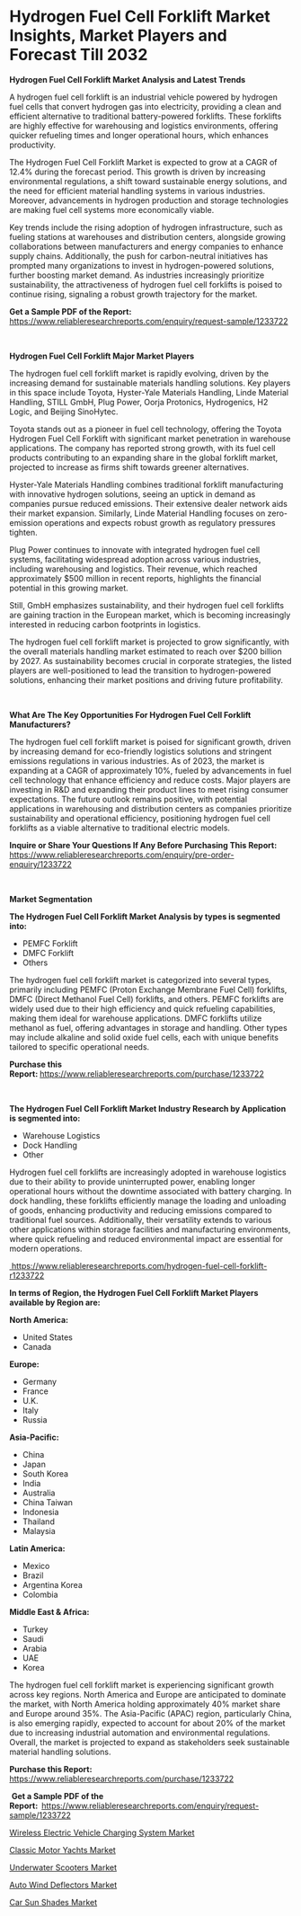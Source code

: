 <p><h1>Hydrogen Fuel Cell Forklift Market Insights, Market Players and Forecast Till 2032</h1></p><p><strong>Hydrogen Fuel Cell Forklift Market Analysis and Latest Trends</strong></p>
<p><p>A hydrogen fuel cell forklift is an industrial vehicle powered by hydrogen fuel cells that convert hydrogen gas into electricity, providing a clean and efficient alternative to traditional battery-powered forklifts. These forklifts are highly effective for warehousing and logistics environments, offering quicker refueling times and longer operational hours, which enhances productivity.</p><p>The Hydrogen Fuel Cell Forklift Market is expected to grow at a CAGR of 12.4% during the forecast period. This growth is driven by increasing environmental regulations, a shift toward sustainable energy solutions, and the need for efficient material handling systems in various industries. Moreover, advancements in hydrogen production and storage technologies are making fuel cell systems more economically viable.</p><p>Key trends include the rising adoption of hydrogen infrastructure, such as fueling stations at warehouses and distribution centers, alongside growing collaborations between manufacturers and energy companies to enhance supply chains. Additionally, the push for carbon-neutral initiatives has prompted many organizations to invest in hydrogen-powered solutions, further boosting market demand. As industries increasingly prioritize sustainability, the attractiveness of hydrogen fuel cell forklifts is poised to continue rising, signaling a robust growth trajectory for the market.</p></p>
<p><strong>Get a Sample PDF of the Report:&nbsp;</strong> <a href="https://www.reliableresearchreports.com/enquiry/request-sample/1233722?utm_campaign=28&utm_medium=2&utm_source=Github&utm_content=ia&utm_term=30032025&utm_id=hydrogen-fuel-cell-forklift">https://www.reliableresearchreports.com/enquiry/request-sample/1233722</a></p>
<p>&nbsp;</p>
<p><strong>Hydrogen Fuel Cell Forklift Major Market Players</strong></p>
<p><p>The hydrogen fuel cell forklift market is rapidly evolving, driven by the increasing demand for sustainable materials handling solutions. Key players in this space include Toyota, Hyster-Yale Materials Handling, Linde Material Handling, STILL GmbH, Plug Power, Oorja Protonics, Hydrogenics, H2 Logic, and Beijing SinoHytec. </p><p>Toyota stands out as a pioneer in fuel cell technology, offering the Toyota Hydrogen Fuel Cell Forklift with significant market penetration in warehouse applications. The company has reported strong growth, with its fuel cell products contributing to an expanding share in the global forklift market, projected to increase as firms shift towards greener alternatives.</p><p>Hyster-Yale Materials Handling combines traditional forklift manufacturing with innovative hydrogen solutions, seeing an uptick in demand as companies pursue reduced emissions. Their extensive dealer network aids their market expansion. Similarly, Linde Material Handling focuses on zero-emission operations and expects robust growth as regulatory pressures tighten.</p><p>Plug Power continues to innovate with integrated hydrogen fuel cell systems, facilitating widespread adoption across various industries, including warehousing and logistics. Their revenue, which reached approximately $500 million in recent reports, highlights the financial potential in this growing market.</p><p>Still, GmbH emphasizes sustainability, and their hydrogen fuel cell forklifts are gaining traction in the European market, which is becoming increasingly interested in reducing carbon footprints in logistics.</p><p>The hydrogen fuel cell forklift market is projected to grow significantly, with the overall materials handling market estimated to reach over $200 billion by 2027. As sustainability becomes crucial in corporate strategies, the listed players are well-positioned to lead the transition to hydrogen-powered solutions, enhancing their market positions and driving future profitability.</p></p>
<p>&nbsp;</p>
<p><strong>What Are The Key Opportunities For Hydrogen Fuel Cell Forklift Manufacturers?</strong></p>
<p><p>The hydrogen fuel cell forklift market is poised for significant growth, driven by increasing demand for eco-friendly logistics solutions and stringent emissions regulations in various industries. As of 2023, the market is expanding at a CAGR of approximately 10%, fueled by advancements in fuel cell technology that enhance efficiency and reduce costs. Major players are investing in R&D and expanding their product lines to meet rising consumer expectations. The future outlook remains positive, with potential applications in warehousing and distribution centers as companies prioritize sustainability and operational efficiency, positioning hydrogen fuel cell forklifts as a viable alternative to traditional electric models.</p></p>
<p><strong>Inquire or Share Your Questions If Any Before Purchasing This Report:</strong> <a href="https://www.reliableresearchreports.com/enquiry/pre-order-enquiry/1233722?utm_campaign=28&utm_medium=2&utm_source=Github&utm_content=ia&utm_term=30032025&utm_id=hydrogen-fuel-cell-forklift">https://www.reliableresearchreports.com/enquiry/pre-order-enquiry/1233722</a></p>
<p>&nbsp;</p>
<p><strong>Market Segmentation</strong></p>
<p><strong>The Hydrogen Fuel Cell Forklift Market Analysis by types is segmented into:</strong></p>
<p><ul><li>PEMFC Forklift</li><li>DMFC Forklift</li><li>Others</li></ul></p>
<p><p>The hydrogen fuel cell forklift market is categorized into several types, primarily including PEMFC (Proton Exchange Membrane Fuel Cell) forklifts, DMFC (Direct Methanol Fuel Cell) forklifts, and others. PEMFC forklifts are widely used due to their high efficiency and quick refueling capabilities, making them ideal for warehouse applications. DMFC forklifts utilize methanol as fuel, offering advantages in storage and handling. Other types may include alkaline and solid oxide fuel cells, each with unique benefits tailored to specific operational needs.</p></p>
<p><strong>Purchase this Report:&nbsp;</strong><a href="https://www.reliableresearchreports.com/purchase/1233722?utm_campaign=28&utm_medium=2&utm_source=Github&utm_content=ia&utm_term=30032025&utm_id=hydrogen-fuel-cell-forklift">https://www.reliableresearchreports.com/purchase/1233722</a></p>
<p>&nbsp;</p>
<p><strong>The Hydrogen Fuel Cell Forklift Market Industry Research by Application is segmented into:</strong></p>
<p><ul><li>Warehouse Logistics</li><li>Dock Handling</li><li>Other</li></ul></p>
<p><p>Hydrogen fuel cell forklifts are increasingly adopted in warehouse logistics due to their ability to provide uninterrupted power, enabling longer operational hours without the downtime associated with battery charging. In dock handling, these forklifts efficiently manage the loading and unloading of goods, enhancing productivity and reducing emissions compared to traditional fuel sources. Additionally, their versatility extends to various other applications within storage facilities and manufacturing environments, where quick refueling and reduced environmental impact are essential for modern operations.</p></p>
<p><a href="https://www.reliableresearchreports.com/hydrogen-fuel-cell-forklift-r1233722?utm_campaign=28&utm_medium=2&utm_source=Github&utm_content=ia&utm_term=30032025&utm_id=hydrogen-fuel-cell-forklift">&nbsp;https://www.reliableresearchreports.com/hydrogen-fuel-cell-forklift-r1233722</a></p>
<p><strong>In terms of Region, the Hydrogen Fuel Cell Forklift Market Players available by Region are:</strong></p>
<p>
    <p> <strong> North America: </strong>
        <ul>
            <li>United States</li>
            <li>Canada</li>
        </ul>
        </p> 
    <p> <strong> Europe: </strong>
        <ul>
            <li>Germany</li>
            <li>France</li>
            <li>U.K.</li>
            <li>Italy</li>
            <li>Russia</li>
        </ul>
        </p> 
    <p> <strong> Asia-Pacific: </strong>
        <ul>
            <li>China</li>
            <li>Japan</li>
            <li>South Korea</li>
            <li>India</li>
            <li>Australia</li>
            <li>China Taiwan</li>
            <li>Indonesia</li>
            <li>Thailand</li>
            <li>Malaysia</li>
        </ul>
        </p> 
    <p> <strong> Latin America: </strong>
        <ul>
            <li>Mexico</li>
            <li>Brazil</li>
            <li>Argentina Korea</li>
            <li>Colombia</li>
        </ul>
        </p> 
    <p> <strong> Middle East & Africa: </strong>
        <ul>
            <li>Turkey</li>
            <li>Saudi</li>
            <li>Arabia</li>
            <li>UAE</li>
            <li>Korea</li>
        </ul>
    </p>
    </p>
<p><p>The hydrogen fuel cell forklift market is experiencing significant growth across key regions. North America and Europe are anticipated to dominate the market, with North America holding approximately 40% market share and Europe around 35%. The Asia-Pacific (APAC) region, particularly China, is also emerging rapidly, expected to account for about 20% of the market due to increasing industrial automation and environmental regulations. Overall, the market is projected to expand as stakeholders seek sustainable material handling solutions.</p></p>
<p><strong>Purchase this Report: </strong><a href="https://www.reliableresearchreports.com/purchase/1233722?utm_campaign=28&utm_medium=2&utm_source=Github&utm_content=ia&utm_term=30032025&utm_id=hydrogen-fuel-cell-forklift">https://www.reliableresearchreports.com/purchase/1233722</a></p>
<p>&nbsp;<strong>Get a Sample PDF of the Report:&nbsp;&nbsp;</strong><a href="https://www.reliableresearchreports.com/enquiry/request-sample/1233722?utm_campaign=28&utm_medium=2&utm_source=Github&utm_content=ia&utm_term=30032025&utm_id=hydrogen-fuel-cell-forklift">https://www.reliableresearchreports.com/enquiry/request-sample/1233722</a></p>
<p><strong></strong></p>
<p><p><a href="https://github.com/denbelnmer50/Market-Research-Report-List-1/blob/main/wireless-electric-vehicle-charging-system-market.md?utm_campaign=28&utm_medium=2&utm_source=Github&utm_content=ia&utm_term=30032025&utm_id=hydrogen-fuel-cell-forklift">Wireless Electric Vehicle Charging System Market</a></p><p><a href="https://github.com/abexjeliti/Market-Research-Report-List-1/blob/main/classic-motor-yachts-market.md?utm_campaign=28&utm_medium=2&utm_source=Github&utm_content=ia&utm_term=30032025&utm_id=hydrogen-fuel-cell-forklift">Classic Motor Yachts Market</a></p><p><a href="https://github.com/hervedeidadw/Market-Research-Report-List-1/blob/main/underwater-scooters-market.md?utm_campaign=28&utm_medium=2&utm_source=Github&utm_content=ia&utm_term=30032025&utm_id=hydrogen-fuel-cell-forklift">Underwater Scooters Market</a></p><p><a href="https://github.com/okornevonywx/Market-Research-Report-List-1/blob/main/auto-wind-deflectors-market.md?utm_campaign=28&utm_medium=2&utm_source=Github&utm_content=ia&utm_term=30032025&utm_id=hydrogen-fuel-cell-forklift">Auto Wind Deflectors Market</a></p><p><a href="https://github.com/duzcupetriv/Market-Research-Report-List-1/blob/main/car-sun-shades-market.md?utm_campaign=28&utm_medium=2&utm_source=Github&utm_content=ia&utm_term=30032025&utm_id=hydrogen-fuel-cell-forklift">Car Sun Shades Market</a></p></p>